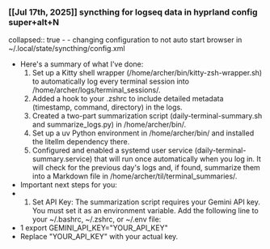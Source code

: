### [[Jul 17th, 2025]]  syncthing for logseq data in hyprland config super+alt+N
collapsed:: true
	-
	- changing configuration to not auto start browser in ~/.local/state/syncthing/config.xml
- Here's a summary of what I've done:
   1. Set up a Kitty shell wrapper (/home/archer/bin/kitty-zsh-wrapper.sh) to automatically log every terminal session into
      /home/archer/logs/terminal_sessions/.
   2. Added a hook to your .zshrc to include detailed metadata (timestamp, command, directory) in the logs.
   3. Created a two-part summarization script (daily-terminal-summary.sh and summarize_logs.py) in /home/archer/bin/.
   4. Set up a uv Python environment in /home/archer/bin/ and installed the litellm dependency there.
   5. Configured and enabled a systemd user service (daily-terminal-summary.service) that will run once automatically when you log in.
      It will check for the previous day's logs and, if found, summarize them into a Markdown file in
      /home/archer/til/terminal_summaries/.
- Important next steps for you:
- 1. Set API Key: The summarization script requires your Gemini API key. You must set it as an environment variable. Add the following
      line to your ~/.bashrc, ~/.zshrc, or ~/.env file:
- 1     export GEMINI_API_KEY="YOUR_API_KEY"
- Replace "YOUR_API_KEY" with your actual key.